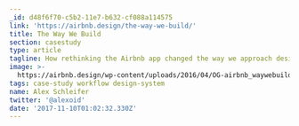 ```yaml
---
_id: d48f6f70-c5b2-11e7-b632-cf088a114575
link: 'https://airbnb.design/the-way-we-build/'
title: The Way We Build
section: casestudy
type: article
tagline: How rethinking the Airbnb app changed the way we approach design
image: >-
  https://airbnb.design/wp-content/uploads/2016/04/OG-airbnb_waywebuild_header_og_babu.png
tags: case-study workflow design-system
name: Alex Schleifer
twitter: '@alexoid'
date: '2017-11-10T01:02:32.330Z'
---
```

